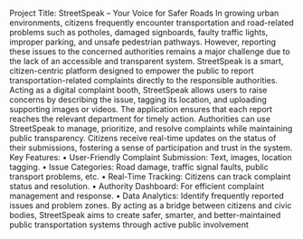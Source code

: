 Project Title: StreetSpeak – Your Voice for Safer Roads
In growing urban environments, citizens frequently encounter transportation and road-related problems such as potholes, damaged signboards, faulty traffic lights, improper parking, and unsafe pedestrian pathways. However, reporting these issues to the concerned authorities remains a major challenge due to the lack of an accessible and transparent system.
StreetSpeak is a smart, citizen-centric platform designed to empower the public to report transportation-related complaints directly to the responsible authorities. Acting as a digital complaint booth, StreetSpeak allows users to raise concerns by describing the issue, tagging its location, and uploading supporting images or videos. The application ensures that each report reaches the relevant department for timely action.
Authorities can use StreetSpeak to manage, prioritize, and resolve complaints while maintaining public transparency. Citizens receive real-time updates on the status of their submissions, fostering a sense of participation and trust in the system.
Key Features:
•	User-Friendly Complaint Submission: Text, images, location tagging.
•	Issue Categories: Road damage, traffic signal faults, public transport problems, etc.
•	Real-Time Tracking: Citizens can track complaint status and resolution.
•	Authority Dashboard: For efficient complaint management and response.
•	Data Analytics: Identify frequently reported issues and problem zones.
By acting as a bridge between citizens and civic bodies, StreetSpeak aims to create safer, smarter, and better-maintained public transportation systems through active public involvement
